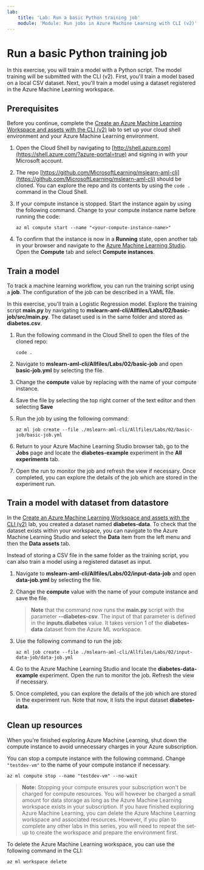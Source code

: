 ```yaml
---
lab:
    title: 'Lab: Run a basic Python training job'
    module: 'Module: Run jobs in Azure Machine Learning with CLI (v2)'
---
```


# Run a basic Python training job

In this exercise, you will train a model with a Python script. The model training will be submitted with the CLI (v2). First, you'll train a model based on a local CSV dataset. Next, you'll train a model using a dataset registered in the Azure Machine Learning workspace.

## Prerequisites

Before you continue, complete the [Create an Azure Machine Learning Workspace and assets with the CLI (v2)](01-create-workspace.md) lab to set up your cloud shell environment and your Azure Machine Learning environment.

1. Open the Cloud Shell by navigating to [http://shell.azure.com](https://shell.azure.com/?azure-portal=true) and signing in with your Microsoft account.
1. The repo [https://github.com/MicrosoftLearning/mslearn-aml-cli](https://github.com/MicrosoftLearning/mslearn-aml-cli) should be cloned. You can explore the repo and its contents by using the `code .` command in the Cloud Shell.
1. If your compute instance is stopped. Start the instance again by using the following command. Change <your-compute-instance-name> to your compute instance name before running the code:

    ```azurecli
    az ml compute start --name "<your-compute-instance-name>"
    ```

1. To confirm that the instance is now in a **Running** state, open another tab in your browser and navigate to the [Azure Machine Learning Studio](https://ml.azure.com). Open the **Compute** tab and select **Compute instances**.

## Train a model

To track a machine learning workflow, you can run the training script using a **job**. The configuration of the job can be described in a YAML file.

In this exercise, you'll train a Logistic Regression model. Explore the training script **main.py** by navigating to **mslearn-aml-cli/Allfiles/Labs/02/basic-job/src/main.py**. The dataset used is in the same folder and stored as **diabetes.csv**.

1. Run the following command in the Cloud Shell to open the files of the cloned repo:

    ```azurecli
    code .
    ```

1. Navigate to **mslearn-aml-cli/Allfiles/Labs/02/basic-job** and open **basic-job.yml** by selecting the file.
1. Change the **compute** value by replacing <your-compute-instance-name> with the name of your compute instance.
1. Save the file by selecting the top right corner of the text editor and then selecting **Save**
1. Run the job by using the following command:

    ```azurecli
    az ml job create --file ./mslearn-aml-cli/Allfiles/Labs/02/basic-job/basic-job.yml
    ```

1. Return to your Azure Machine Learning Studio browser tab, go to the **Jobs** page and locate the **diabetes-example** experiment in the **All experiments** tab.
1. Open the run to monitor the job and refresh the view if necessary. Once completed, you can explore the details of the job which are stored in the experiment run.

## Train a model with dataset from datastore

In the [Create an Azure Machine Learning Workspace and assets with the CLI (v2)](Instructions/Labs/01-create-workspace.md) lab, you created a dataset named **diabetes-data**. To check that the dataset exists within your workspace, you can navigate to the Azure Machine Learning Studio and select the **Data** item from the left menu and then the **Data assets** tab.

Instead of storing a CSV file in the same folder as the training script, you can also train a model using a registered dataset as input.

1. Navigate to **mslearn-aml-cli/Allfiles/Labs/02/input-data-job** and open **data-job.yml** by selecting the file.
1. Change the **compute** value <your-compute-instance-name> with the name of your compute instance and save the file.

    > **Note** that the command now runs the **main.py** script with the parameter **--diabetes-csv**. The input of that parameter is defined in the **inputs.diabetes** value. It takes version 1 of the **diabetes-data** dataset from the Azure ML workspace.

1. Use the following command to run the job:

    ```azurecli
    az ml job create --file ./mslearn-aml-cli/Allfiles/Labs/02/input-data-job/data-job.yml
    ```

1. Go to the Azure Machine Learning Studio and locate the **diabetes-data-example** experiment. Open the run to monitor the job. Refresh the view if necessary. 
1. Once completed, you can explore the details of the job which are stored in the experiment run. Note that now, it lists the input dataset **diabetes-data**.

## Clean up resources

When you're finished exploring Azure Machine Learning, shut down the compute instance to avoid unnecessary charges in your Azure subscription.

You can stop a compute instance with the following command. Change `"testdev-vm"` to the name of your compute instance if necessary.

```azurecli
az ml compute stop --name "testdev-vm" --no-wait
```

> **Note:** Stopping your compute ensures your subscription won't be charged for compute resources. You will however be charged a small amount for data storage as long as the Azure Machine Learning workspace exists in your subscription. If you have finished exploring Azure Machine Learning, you can delete the Azure Machine Learning workspace and associated resources. However, if you plan to complete any other labs in this series, you will need to repeat the set-up to create the workspace and prepare the environment first.

To delete the Azure Machine Learning workspace, you can use the following command in the CLI:

```azurecli
az ml workspace delete
```

